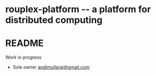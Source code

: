 rouplex-platform -- a platform for distributed computing
=======

# README #

Work in progress

* Sole owner
andimullaraj@gmail.com